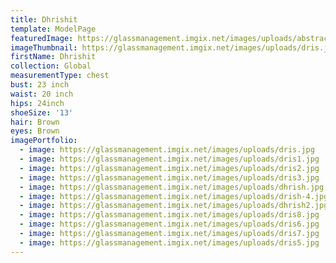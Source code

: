 ```yaml
---
title: Dhrishit
template: ModelPage
featuredImage: https://glassmanagement.imgix.net/images/uploads/abstract-analog-art-390089.jpg
imageThumbnail: https://glassmanagement.imgix.net/images/uploads/dris.jpg
firstName: Dhrishit
collection: Global
measurementType: chest
bust: 23 inch
waist: 20 inch
hips: 24inch
shoeSize: '13'
hair: Brown
eyes: Brown
imagePortfolio:
  - image: https://glassmanagement.imgix.net/images/uploads/dris.jpg
  - image: https://glassmanagement.imgix.net/images/uploads/dris1.jpg
  - image: https://glassmanagement.imgix.net/images/uploads/dris2.jpg
  - image: https://glassmanagement.imgix.net/images/uploads/dris3.jpg
  - image: https://glassmanagement.imgix.net/images/uploads/dhrish.jpg
  - image: https://glassmanagement.imgix.net/images/uploads/drish-4.jpg
  - image: https://glassmanagement.imgix.net/images/uploads/dhrish2.jpg
  - image: https://glassmanagement.imgix.net/images/uploads/dris8.jpg
  - image: https://glassmanagement.imgix.net/images/uploads/dris6.jpg
  - image: https://glassmanagement.imgix.net/images/uploads/dris7.jpg
  - image: https://glassmanagement.imgix.net/images/uploads/dris5.jpg
---
```


